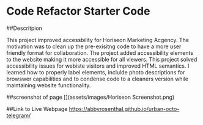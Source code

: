 # Code Refactor Starter Code
<Horiseon Website>

##Descritpion

This project improved accessbility for Horiseon Marketing Acgency. The motivation was to clean up the pre-exisitng code to have a more user friendly format for collaboration.  The project added accessibility elements to the website making it more accessible for all viewers. This project solved accessibility issues for webiste visitors and improved HTML semantics.  I learned how to properly label elements, inclulde photo descriptions for browswer capabilities and to condense code to a cleaners version while maintaining website functionality. 



##screenshot of page
[](assets/images/Horiseon Screenshot.png)

##Link to Live Webpage
https://abbyrosenthal.github.io/urban-octo-telegram/ 
